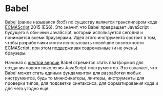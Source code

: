 # Babel

[Babel](https://babeljs.io/) (ранее назывался *6to5*) по существу является транспилером кода [ECMAScript](ECMASCRIPT.md) 2015 (ES6). Это значит, что Babel превращает JavaScript будущего в обычный JavaScript, который используется сегодня и понимается всеми браузерами. Идея этого инструмента состоит в том, чтобы разработчики могли использовать новейшие возможности ECMAScript, при этом поддерживая современные (и не очень) браузеры.

Начиная с [шестой версии](http://babeljs.io/blog/2015/10/29/6.0.0/) Babel стремится стать платформой для создания нового поколения JavaScript-инструментов. Это означает, что Babel может стать единым фундаментом для разработки любых инструментов, будь то минификаторы, линтеры, инструменты для проверки типов, для подсветки синтаксиса, для форматирования кода и для чего угодно ещё.